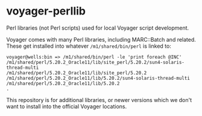 # voyager-perllib
Perl libraries (not Perl scripts) used for local Voyager script development.

Voyager comes with many Perl libraries, including MARC::Batch and related.  These get installed
into whatever `/m1/shared/bin/perl` is linked to:
```
voyager@wells:bin => /m1/shared/bin/perl -le 'print foreach @INC'
/m1/shared/perl/5.20.2_Oracle11/lib/site_perl/5.20.2/sun4-solaris-thread-multi
/m1/shared/perl/5.20.2_Oracle11/lib/site_perl/5.20.2
/m1/shared/perl/5.20.2_Oracle11/lib/5.20.2/sun4-solaris-thread-multi
/m1/shared/perl/5.20.2_Oracle11/lib/5.20.2
.
```

This repository is for additional libraries, or newer versions which we don't want
to install into the official Voyager locations.

